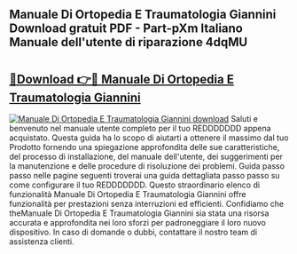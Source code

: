 ## Manuale Di Ortopedia E Traumatologia Giannini Download gratuit PDF - Part-pXm Italiano Manuale dell'utente di riparazione 4dqMU

# <h2><a href="http://dfbod2.blite.top/?on=Manuale+Di+Ortopedia+E+Traumatologia+Giannini">🔗Download 👉🔴 Manuale Di Ortopedia E Traumatologia Giannini</a></h2>

[![Manuale Di Ortopedia E Traumatologia Giannini download](https://i.imgur.com/lujVjoI.png)](http://dfbod2.blite.top/?on=Manuale+Di+Ortopedia+E+Traumatologia+Giannini)
Saluti e benvenuto nel manuale utente completo per il tuo REDDDDDDD appena acquistato. Questa guida ha lo scopo di aiutarti a ottenere il massimo dal tuo Prodotto fornendo una spiegazione approfondita delle sue caratteristiche, del processo di installazione, del manuale dell'utente, dei suggerimenti per la manutenzione e delle procedure di risoluzione dei problemi. Guida passo passo nelle pagine seguenti troverai una guida dettagliata passo passo su come configurare il tuo REDDDDDDD. Questo straordinario elenco di funzionalità Manuale Di Ortopedia E Traumatologia Giannini offre funzionalità per prestazioni senza interruzioni ed efficienti. Confidiamo che theManuale Di Ortopedia E Traumatologia Giannini sia stata una risorsa accurata e approfondita nei loro sforzi per padroneggiare il loro nuovo dispositivo. In caso di domande o dubbi, contattare il nostro team di assistenza clienti.
